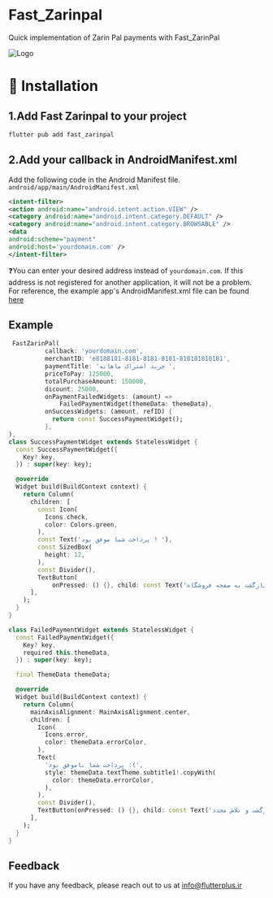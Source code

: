 
# Fast_Zarinpal

Quick implementation of Zarin Pal payments with Fast_ZarinPal


![Logo](https://s5.uupload.ir/files/seraaj/Flutter_Downloads/FlutterPlus.ir/fast_ZarinPal.png)

# 🔧 Installation

   
## 1.Add Fast Zarinpal  to your project
```bash
flutter pub add fast_zarinpal
```
## 2.Add your callback in AndroidManifest.xml 
Add the following code in the Android Manifest file.  `android/app/main/AndroidManifest.xml` 
```xml
<intent-filter>
<action android:name="android.intent.action.VIEW" />
<category android:name="android.intent.category.DEFAULT" />
<category android:name="android.intent.category.BROWSABLE" />
<data 
android:scheme="payment"
android:host='yourdomain.com' />
</intent-filter>
```
❓You can enter your desired address instead of `yourdomain.com`.
If this address is not registered for another application, it will not be a problem.
For reference, the example app's AndroidManifest.xml file can be found [here](https://github.com/3raaj/fast_zarinpal/blob/47cee3d637fb3e996d2eedcdf8ec79e5da898937/example/android/app/src/main/AndroidManifest.xml#L23)
## Example

```dart
 FastZarinPal(
          callback: 'yourdomain.com',
          merchantID: 'e8188181-8181-8181-8181-818181818181',
          paymentTitle: 'خرید اشتراک ماهانه ',
          priceToPay: 125000,
          totalPurchaseAmount: 150000,
          dicount: 25000,
          onPaymentFailedWidgets: (amount) =>
              FailedPaymentWidget(themeData: themeData),
          onSuccessWidgets: (amount, refID) {
            return const SuccessPaymentWidget();
          },
),
class SuccessPaymentWidget extends StatelessWidget {
  const SuccessPaymentWidget({
    Key? key,
  }) : super(key: key);

  @override
  Widget build(BuildContext context) {
    return Column(
      children: [
        const Icon(
          Icons.check,
          color: Colors.green,
        ),
        const Text('پرداخت شما موفق بود ! '),
        const SizedBox(
          height: 12,
        ),
        const Divider(),
        TextButton(
            onPressed: () {}, child: const Text('بازگشت به صفحه فروشگاه')),
      ],
    );
  }
}

class FailedPaymentWidget extends StatelessWidget {
  const FailedPaymentWidget({
    Key? key,
    required this.themeData,
  }) : super(key: key);

  final ThemeData themeData;

  @override
  Widget build(BuildContext context) {
    return Column(
      mainAxisAlignment: MainAxisAlignment.center,
      children: [
        Icon(
          Icons.error,
          color: themeData.errorColor,
        ),
        Text(
          'پرداخت شما ناموفق بود :(',
          style: themeData.textTheme.subtitle1!.copyWith(
            color: themeData.errorColor,
          ),
        ),
        const Divider(),
        TextButton(onPressed: () {}, child: const Text('بازگشت و تلاش مجدد')),
      ],
    );
  }
}       
```


## Feedback

If you have any feedback, please reach out to us at info@flutterplus.ir


